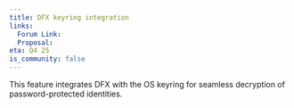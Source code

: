 ```yaml
---
title: DFX keyring integration
links:
  Forum Link: 
  Proposal:
eta: Q4 25
is_community: false
---
```

This feature integrates DFX with the OS keyring for seamless decryption of password-protected identities.
